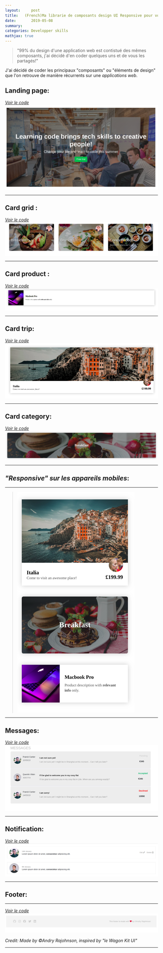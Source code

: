```yaml
---
layout:     post
title:   (French)Ma librarie de composants design UI Responsive pour vos applications Web
date:       2019-05-08
summary:
categories: Developper skills
mathjax: true
---
```


>"99% du design d'une application web est contistué des mêmes composants, j'ai décidé d'en coder quelques uns et de vous les partagés!"

J'ai décidé de coder les principaux "composants" ou "éléments de design" que l'on retrouve de manière récurrents sur une *applications web*.


## Landing page:
[*Voir le code*](https://codepen.io/andryjohn/pen/EzVoWQ)
![Card](/images/landing-page.png)

---

## Card grid :
[*Voir le code*](https://codepen.io/andryjohn/pen/XwmPWR)
![Card](/images/Cards-design.png)

---

## Card product :
[*Voir le code*](https://codepen.io/andryjohn/pen/XwmYqw)
![Card](/images/apple.png)

---

## Card trip:
[*Voir le code*](https://codepen.io/andryjohn/pen/XwmYqw)
![Card](/images/trip.png)

---

## Card category:
[*Voir le code*](https://codepen.io/andryjohn/pen/XwmYqw)
![Card](/images/breakfast.png)

---

## *"Responsive" sur les appareils mobiles*:

---
>![Cards reponsive](/images/Responsive.png)
---

## Messages:
[*Voir le code*](https://codepen.io/andryjohn/pen/RmrrLd)
![Message](/images/messsage.png)

---

## Notification:
[*Voir le code*](https://codepen.io/andryjohn/pen/PvPVRj)
![Card](/images/notification.png)

---

## Footer:
---

[*Voir le code*](https://codepen.io/andryjohn/pen/PvPVRj)
![footer](/images/Footer.png)

 <footer><cite title="Workshop">Credit: Made by ©Andry Rajohnson, inspired by "le Wagon Kit UI"</cite></footer>

---
